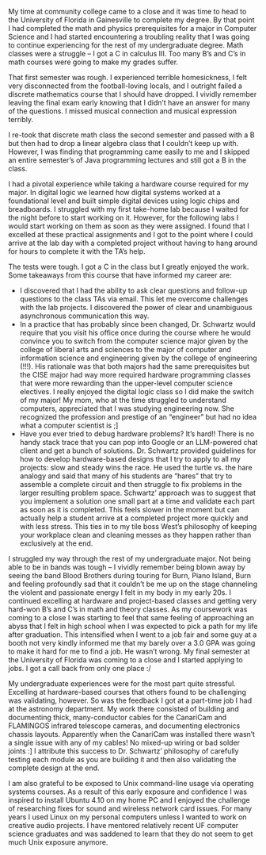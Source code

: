 My time at community college came to a close and it was time to head to the University of Florida in Gainesville to complete my degree. By that point I had completed the math and physics prerequisites for a major in Computer Science and I had started encountering a troubling reality that I was going to continue experiencing for the rest of my undergraduate degree. Math classes were a struggle – I got a C in calculus III. Too many B’s and C’s in math courses were going to make my grades suffer.

That first semester was rough. I experienced terrible homesickness, I felt very disconnected from the football-loving locals, and I outright failed a discrete mathematics course that I should have dropped. I vividly remember leaving the final exam early knowing that I didn’t have an answer for many of the questions. I missed musical connection and musical expression terribly.

I re-took that discrete math class the second semester and passed with a B but then had to drop a linear algebra class that I couldn’t keep up with. However, I was finding that programming came easily to me and I skipped an entire semester’s of Java programming lectures and still got a B in the class.

I had a pivotal experience while taking a hardware course required for my major. In digital logic we learned how digital systems worked at a foundational level and built simple digital devices using logic chips and breadboards. I struggled with my first take-home lab because I waited for the night before to start working on it. However, for the following labs I would start working on them as soon as they were assigned. I found that I excelled at these practical assignments and I got to the point where I could arrive at the lab day with a completed project without having to hang around for hours to complete it with the TA’s help.

The tests were tough. I got a C in the class but I greatly enjoyed the work. Some takeaways from this course that have informed my career are:

- I discovered that I had the ability to ask clear questions and follow-up questions to the class TAs via email. This let me overcome challenges with the lab projects. I discovered the power of clear and unambiguous asynchronous communication this way.
- In a practice that has probably since been changed, Dr. Schwartz would require that you visit his office once during the course where he would convince you to switch from the computer science major given by the college of liberal arts and sciences to the major of computer and information science and engineering given by the college of engineering (!!!). His rationale was that both majors had the same prerequisites but the CISE major had way more required hardware programming classes that were more rewarding than the upper-level computer science electives. I really enjoyed the digital logic class so I did make the switch of my major! My mom, who at the time struggled to understand computers, appreciated that I was studying engineering now. She recognized the profession and prestige of an “engineer” but had no idea what a computer scientist is ;]
- Have you ever tried to debug hardware problems? It’s hard!! There is no handy stack trace that you can pop into Google or an LLM-powered chat client and get a bunch of solutions. Dr. Schwartz provided guidelines for how to develop hardware-based designs that I try to apply to all my projects: slow and steady wins the race. He used the turtle vs. the hare analogy and said that many of his students are “hares” that try to assemble a complete circuit and then struggle to fix problems in the larger resulting problem space. Schwartz’ approach was to suggest that you implement a solution one small part at a time and validate each part as soon as it is completed. This feels slower in the moment but can actually help a student arrive at a completed project more quickly and with less stress. This ties in to my tile boss West’s philosophy of keeping your workplace clean and cleaning messes as they happen rather than exclusively at the end.

I struggled my way through the rest of my undergraduate major. Not being able to be in bands was tough – I vividly remember being blown away by seeing the band Blood Brothers during touring for Burn, Piano Island, Burn and feeling profoundly sad that it couldn’t be me up on the stage channeling the violent and passionate energy I felt in my body in my early 20s. I continued excelling at hardware and project-based classes and getting very hard-won B’s and C’s in math and theory classes. As my coursework was coming to a close I was starting to feel that same feeling of approaching an abyss that I felt in high school when I was expected to pick a path for my life after graduation. This intensified when I went to a job fair and some guy at a booth not very kindly informed me that my barely over a 3.0 GPA was going to make it hard for me to find a job. He wasn’t wrong. My final semester at the University of Florida was coming to a close and I started applying to jobs. I got a call back from only one place :/

My undergraduate experiences were for the most part quite stressful. Excelling at hardware-based courses that others found to be challenging was validating, however. So was the feedback I got at a part-time job I had at the astronomy department. My work there consisted of building and documenting thick, many-conductor cables for the CanariCam and FLAMINGOS infrared telescope cameras, and documenting electronics chassis layouts. Apparently when the CanariCam was installed there wasn’t a single issue with any of my cables! No mixed-up wiring or bad solder joints :] I attribute this success to Dr. Schwartz’ philosophy of carefully testing each module as you are building it and then also validating the complete design at the end.

I am also grateful to be exposed to Unix command-line usage via operating systems courses. As a result of this early exposure and confidence I was inspired to install Ubuntu 4.10 on my home PC and I enjoyed the challenge of researching fixes for sound and wireless network card issues. For many years I used Linux on my personal computers unless I wanted to work on creative audio projects. I have mentored relatively recent UF computer science graduates and was saddened to learn that they do not seem to get much Unix exposure anymore.
